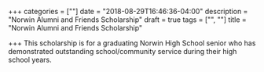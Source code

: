 +++
categories = [""]
date = "2018-08-29T16:46:36-04:00"
description = "Norwin Alumni and Friends Scholarship"
draft = true
tags = ["", ""]
title = "Norwin Alumni and Friends Scholarship"

+++
This scholarship is for a graduating Norwin High School senior who has demonstrated outstanding school/community service during their high school years.